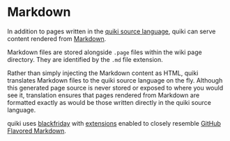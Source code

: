 # Markdown

In addition to pages written in the [quiki source language](language.md),
quiki can serve content rendered from
[Markdown](https://en.wikipedia.org/wiki/Markdown).

Markdown files are stored alongside `.page` files within the wiki page directory.
They are identified by the `.md` file extension.

Rather than simply injecting the Markdown content as HTML, quiki translates
Markdown files to the quiki source language on the fly. Although this
generated page source is never stored or exposed to where you would see it, 
translation ensures that pages rendered from Markdown are formatted exactly as
would be those written directly in the quiki source language.

quiki uses [blackfriday](https://github.com/russross/blackfriday/tree/v2)
with [extensions](https://github.com/russross/blackfriday/tree/v2#extensions)
enabled to closely resemble
[GitHub Flavored Markdown](https://guides.github.com/features/mastering-markdown/).